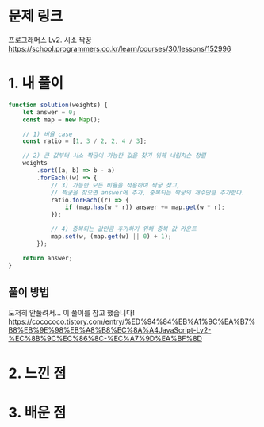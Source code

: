 # 문제 링크

프로그래머스 Lv2. 시소 짝꿍
https://school.programmers.co.kr/learn/courses/30/lessons/152996

# 1. 내 풀이

```js
function solution(weights) {
    let answer = 0;
    const map = new Map();

    // 1) 비율 case
    const ratio = [1, 3 / 2, 2, 4 / 3];

    // 2) 큰 값부터 시소 짝궁이 가능한 값을 찾기 위해 내림차순 정렬
    weights
        .sort((a, b) => b - a)
        .forEach((w) => {
            // 3) 가능한 모든 비율을 적용하여 짝궁 찾고,
            // 짝궁을 찾으면 answer에 추가, 중복되는 짝궁의 개수만큼 추가한다.
            ratio.forEach((r) => {
                if (map.has(w * r)) answer += map.get(w * r);
            });

            // 4) 중복되는 값만큼 추가하기 위해 중복 값 카운트
            map.set(w, (map.get(w) || 0) + 1);
        });

    return answer;
}
```

## 풀이 방법

도저히 안풀려서... 이 풀이를 참고 했습니다!
https://cocococo.tistory.com/entry/%ED%94%84%EB%A1%9C%EA%B7%B8%EB%9E%98%EB%A8%B8%EC%8A%A4JavaScript-Lv2-%EC%8B%9C%EC%86%8C-%EC%A7%9D%EA%BF%8D

# 2. 느낀 점

# 3. 배운 점
